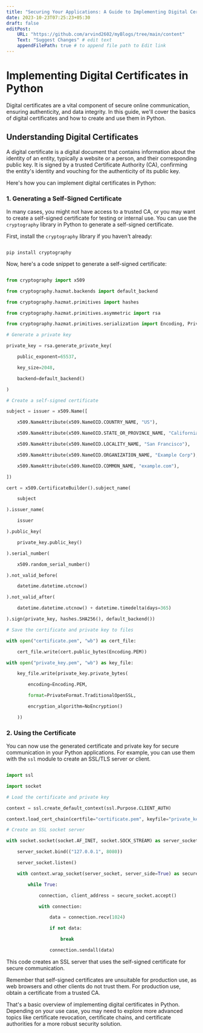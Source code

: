 ```yaml
---
title: "Securing Your Applications: A Guide to Implementing Digital Certificates"
date: 2023-10-23T07:25:23+05:30
draft: false
editPost:
    URL: "https://github.com/arvind2602/myBlogs/tree/main/content"
    Text: "Suggest Changes" # edit text
    appendFilePath: true # to append file path to Edit link
---
```


# Implementing Digital Certificates in Python

Digital certificates are a vital component of secure online communication, ensuring authenticity, and data integrity. In this guide, we'll cover the basics of digital certificates and how to create and use them in Python.

## Understanding Digital Certificates

A digital certificate is a digital document that contains information about the identity of an entity, typically a website or a person, and their corresponding public key. It is signed by a trusted Certificate Authority (CA), confirming the entity's identity and vouching for the authenticity of its public key.

Here's how you can implement digital certificates in Python:

### 1. Generating a Self-Signed Certificate

In many cases, you might not have access to a trusted CA, or you may want to create a self-signed certificate for testing or internal use. You can use the `cryptography` library in Python to generate a self-signed certificate.

First, install the `cryptography` library if you haven't already:

```shell

pip install cryptography

```

Now, here's a code snippet to generate a self-signed certificate:

```python

from cryptography import x509

from cryptography.hazmat.backends import default_backend

from cryptography.hazmat.primitives import hashes

from cryptography.hazmat.primitives.asymmetric import rsa

from cryptography.hazmat.primitives.serialization import Encoding, PrivateFormat, NoEncryption

# Generate a private key

private_key = rsa.generate_private_key(

    public_exponent=65537,

    key_size=2048,

    backend=default_backend()

)

# Create a self-signed certificate

subject = issuer = x509.Name([

    x509.NameAttribute(x509.NameOID.COUNTRY_NAME, "US"),

    x509.NameAttribute(x509.NameOID.STATE_OR_PROVINCE_NAME, "California"),

    x509.NameAttribute(x509.NameOID.LOCALITY_NAME, "San Francisco"),

    x509.NameAttribute(x509.NameOID.ORGANIZATION_NAME, "Example Corp"),

    x509.NameAttribute(x509.NameOID.COMMON_NAME, "example.com"),

])

cert = x509.CertificateBuilder().subject_name(

    subject

).issuer_name(

    issuer

).public_key(

    private_key.public_key()

).serial_number(

    x509.random_serial_number()

).not_valid_before(

    datetime.datetime.utcnow()

).not_valid_after(

    datetime.datetime.utcnow() + datetime.timedelta(days=365)

).sign(private_key, hashes.SHA256(), default_backend())

# Save the certificate and private key to files

with open("certificate.pem", "wb") as cert_file:

    cert_file.write(cert.public_bytes(Encoding.PEM))

with open("private_key.pem", "wb") as key_file:

    key_file.write(private_key.private_bytes(

        encoding=Encoding.PEM,

        format=PrivateFormat.TraditionalOpenSSL,

        encryption_algorithm=NoEncryption()

    ))

```

### 2. Using the Certificate

You can now use the generated certificate and private key for secure communication in your Python applications. For example, you can use them with the `ssl` module to create an SSL/TLS server or client.

```python

import ssl

import socket

# Load the certificate and private key

context = ssl.create_default_context(ssl.Purpose.CLIENT_AUTH)

context.load_cert_chain(certfile="certificate.pem", keyfile="private_key.pem")

# Create an SSL socket server

with socket.socket(socket.AF_INET, socket.SOCK_STREAM) as server_socket:

    server_socket.bind(("127.0.0.1", 8080))

    server_socket.listen()

    with context.wrap_socket(server_socket, server_side=True) as secure_socket:

        while True:

            connection, client_address = secure_socket.accept()

            with connection:

                data = connection.recv(1024)

                if not data:

                    break

                connection.sendall(data)

```

This code creates an SSL server that uses the self-signed certificate for secure communication.

Remember that self-signed certificates are unsuitable for production use, as web browsers and other clients do not trust them. For production use, obtain a certificate from a trusted CA.

That's a basic overview of implementing digital certificates in Python. Depending on your use case, you may need to explore more advanced topics like certificate revocation, certificate chains, and certificate authorities for a more robust security solution.